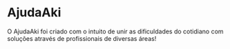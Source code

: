 # AjudaAki
O AjudaAki foi criado com o intuito de unir as dificuldades do cotidiano com soluções através de profissionais de diversas áreas!

